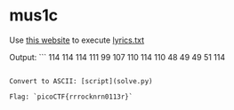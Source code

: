 # mus1c

Use [this website](https://codewithrockstar.com/online) to execute [lyrics.txt](lyrics.txt)

Output: ```
114
114
114
111
99
107
110
114
110
48
49
49
51
114
```

Convert to ASCII: [script](solve.py)

Flag: `picoCTF{rrrocknrn0113r}`